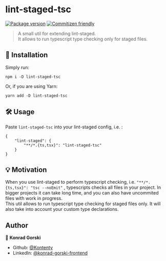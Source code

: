 # lint-staged-tsc

[![Package version](https://img.shields.io/npm/v/lint-staged-tsc.svg)](https://www.npmjs.com/package/lint-staged-tsc)
[![Commitizen friendly](https://img.shields.io/badge/commitizen-friendly-brightgreen.svg)](http://commitizen.github.io/cz-cli/)

> A small util for extending lint-staged.  
> It allows to run typescript type checking only for staged files.

## 🧰 Installation

Simply run:

```
npm i -D lint-staged-tsc
```

Or, if you are using Yarn:

```
yarn add -D lint-staged-tsc
```

## 🛠️ Usage

Paste `lint-staged-tsc` into your lint-staged config, i.e. :

```
{
    "lint-staged": {
        "**/*.{ts,tsx}": "lint-staged-tsc"
    }
}
```

## 💡 Motivation

When you use lint-staged to perform typescript checking, i.e. `"**/*.{ts,tsx}": "tsc --noEmit"` , typescripts checks all files in your project. In bigger projects it can take long time, and you can also have uncommited files with work in progress.  
This util allows to run typescript type checking for staged files only. It will also take into account your custom type declarations.

## Author

👤 **Konrad Gorski**

- Github: [@Kontenty](https://github.com/Kontenty)
- LinkedIn: [@konrad-gorski-frontend](https://linkedin.com/in/konrad-gorski-frontend)
